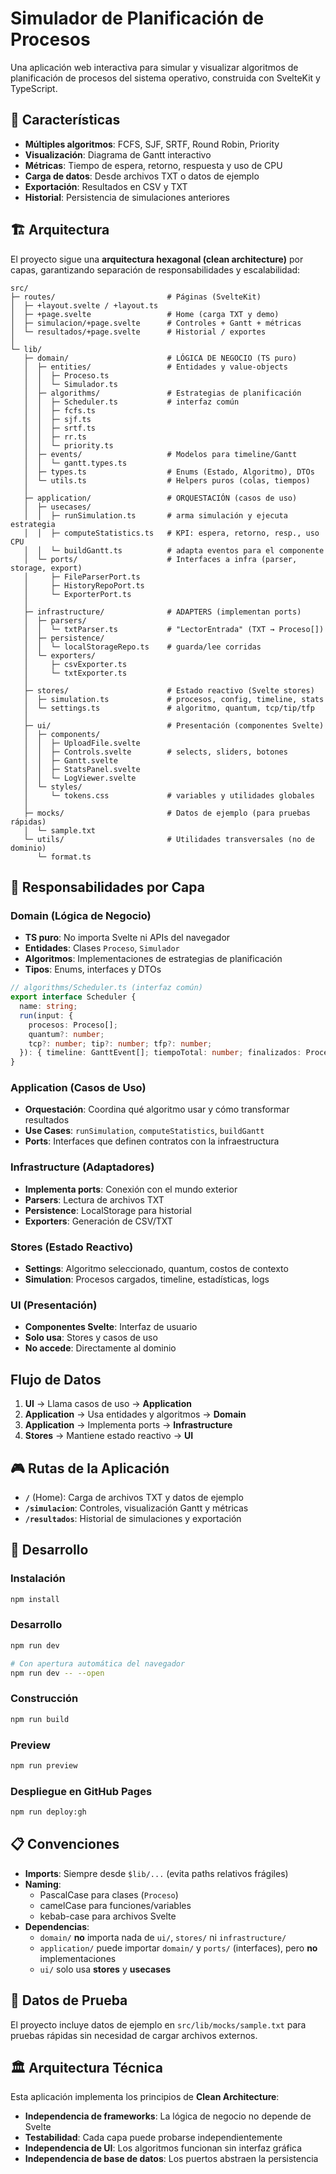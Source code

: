 # Simulador de Planificación de Procesos

Una aplicación web interactiva para simular y visualizar algoritmos de planificación de procesos del sistema operativo, construida con SvelteKit y TypeScript.

## 🎯 Características

- **Múltiples algoritmos**: FCFS, SJF, SRTF, Round Robin, Priority
- **Visualización**: Diagrama de Gantt interactivo
- **Métricas**: Tiempo de espera, retorno, respuesta y uso de CPU
- **Carga de datos**: Desde archivos TXT o datos de ejemplo
- **Exportación**: Resultados en CSV y TXT
- **Historial**: Persistencia de simulaciones anteriores

## 🏗️ Arquitectura

El proyecto sigue una **arquitectura hexagonal (clean architecture)** por capas, garantizando separación de responsabilidades y escalabilidad:

```
src/
├─ routes/                         # Páginas (SvelteKit)
│  ├─ +layout.svelte / +layout.ts
│  ├─ +page.svelte                 # Home (carga TXT y demo)
│  ├─ simulacion/+page.svelte      # Controles + Gantt + métricas
│  └─ resultados/+page.svelte      # Historial / exportes
│
└─ lib/
   ├─ domain/                      # LÓGICA DE NEGOCIO (TS puro)
   │  ├─ entities/                 # Entidades y value-objects
   │  │  ├─ Proceso.ts
   │  │  └─ Simulador.ts
   │  ├─ algorithms/               # Estrategias de planificación
   │  │  ├─ Scheduler.ts           # interfaz común
   │  │  ├─ fcfs.ts
   │  │  ├─ sjf.ts
   │  │  ├─ srtf.ts
   │  │  ├─ rr.ts
   │  │  └─ priority.ts
   │  ├─ events/                   # Modelos para timeline/Gantt
   │  │  └─ gantt.types.ts
   │  ├─ types.ts                  # Enums (Estado, Algoritmo), DTOs
   │  └─ utils.ts                  # Helpers puros (colas, tiempos)
   │
   ├─ application/                 # ORQUESTACIÓN (casos de uso)
   │  ├─ usecases/
   │  │  ├─ runSimulation.ts       # arma simulación y ejecuta estrategia
   │  │  ├─ computeStatistics.ts   # KPI: espera, retorno, resp., uso CPU
   │  │  └─ buildGantt.ts          # adapta eventos para el componente
   │  └─ ports/                    # Interfaces a infra (parser, storage, export)
   │     ├─ FileParserPort.ts
   │     ├─ HistoryRepoPort.ts
   │     └─ ExporterPort.ts
   │
   ├─ infrastructure/              # ADAPTERS (implementan ports)
   │  ├─ parsers/
   │  │  └─ txtParser.ts           # "LectorEntrada" (TXT → Proceso[])
   │  ├─ persistence/
   │  │  └─ localStorageRepo.ts    # guarda/lee corridas
   │  └─ exporters/
   │     ├─ csvExporter.ts
   │     └─ txtExporter.ts
   │
   ├─ stores/                      # Estado reactivo (Svelte stores)
   │  ├─ simulation.ts             # procesos, config, timeline, stats
   │  └─ settings.ts               # algoritmo, quantum, tcp/tip/tfp
   │
   ├─ ui/                          # Presentación (componentes Svelte)
   │  ├─ components/
   │  │  ├─ UploadFile.svelte
   │  │  ├─ Controls.svelte        # selects, sliders, botones
   │  │  ├─ Gantt.svelte
   │  │  ├─ StatsPanel.svelte
   │  │  └─ LogViewer.svelte
   │  └─ styles/
   │     └─ tokens.css             # variables y utilidades globales
   │
   ├─ mocks/                       # Datos de ejemplo (para pruebas rápidas)
   │  └─ sample.txt
   └─ utils/                       # Utilidades transversales (no de dominio)
      └─ format.ts
```

## 🧩 Responsabilidades por Capa

### **Domain** (Lógica de Negocio)
- **TS puro**: No importa Svelte ni APIs del navegador
- **Entidades**: Clases `Proceso`, `Simulador`
- **Algoritmos**: Implementaciones de estrategias de planificación
- **Tipos**: Enums, interfaces y DTOs

```ts
// algorithms/Scheduler.ts (interfaz común)
export interface Scheduler {
  name: string;
  run(input: {
    procesos: Proceso[];
    quantum?: number;
    tcp?: number; tip?: number; tfp?: number;
  }): { timeline: GanttEvent[]; tiempoTotal: number; finalizados: Proceso[] };
}
```

### **Application** (Casos de Uso)
- **Orquestación**: Coordina qué algoritmo usar y cómo transformar resultados
- **Use Cases**: `runSimulation`, `computeStatistics`, `buildGantt`
- **Ports**: Interfaces que definen contratos con la infraestructura

### **Infrastructure** (Adaptadores)
- **Implementa ports**: Conexión con el mundo exterior
- **Parsers**: Lectura de archivos TXT
- **Persistence**: LocalStorage para historial
- **Exporters**: Generación de CSV/TXT

### **Stores** (Estado Reactivo)
- **Settings**: Algoritmo seleccionado, quantum, costos de contexto
- **Simulation**: Procesos cargados, timeline, estadísticas, logs

### **UI** (Presentación)
- **Componentes Svelte**: Interfaz de usuario
- **Solo usa**: Stores y casos de uso
- **No accede**: Directamente al dominio

##     Flujo de Datos

1. **UI** → Llama casos de uso → **Application**
2. **Application** → Usa entidades y algoritmos → **Domain**
3. **Application** → Implementa ports → **Infrastructure**
4. **Stores** → Mantiene estado reactivo → **UI**

## 🎮 Rutas de la Aplicación

- **`/`** (Home): Carga de archivos TXT y datos de ejemplo
- **`/simulacion`**: Controles, visualización Gantt y métricas
- **`/resultados`**: Historial de simulaciones y exportación

## 🚀 Desarrollo

### Instalación
```sh
npm install
```

### Desarrollo
```sh
npm run dev

# Con apertura automática del navegador
npm run dev -- --open
```

### Construcción
```sh
npm run build
```

### Preview
```sh
npm run preview
```

### Despliegue en GitHub Pages
```sh
npm run deploy:gh
```

## 📋 Convenciones

- **Imports**: Siempre desde `$lib/...` (evita paths relativos frágiles)
- **Naming**: 
  - PascalCase para clases (`Proceso`)
  - camelCase para funciones/variables
  - kebab-case para archivos Svelte
- **Dependencias**:
  - `domain/` **no** importa nada de `ui/`, `stores/` ni `infrastructure/`
  - `application/` puede importar `domain/` y `ports/` (interfaces), pero **no** implementaciones
  - `ui/` solo usa **stores** y **usecases**

## 🧪 Datos de Prueba

El proyecto incluye datos de ejemplo en `src/lib/mocks/sample.txt` para pruebas rápidas sin necesidad de cargar archivos externos.

## 🏛️ Arquitectura Técnica

Esta aplicación implementa los principios de **Clean Architecture**:
- **Independencia de frameworks**: La lógica de negocio no depende de Svelte
- **Testabilidad**: Cada capa puede probarse independientemente  
- **Independencia de UI**: Los algoritmos funcionan sin interfaz gráfica
- **Independencia de base de datos**: Los puertos abstraen la persistencia
